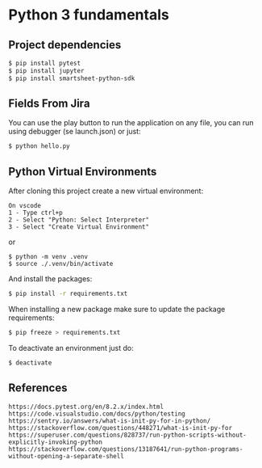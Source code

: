 # Python 3 fundamentals

## Project dependencies

```bash
$ pip install pytest
$ pip install jupyter
$ pip install smartsheet-python-sdk
```

## Fields From Jira

You can use the play button to run the application on any file, you can run using debugger (se launch.json) or just:

```bash
$ python hello.py
```

## Python Virtual Environments


After cloning this project create a new virtual environment:

```
On vscode
1 - Type ctrl+p
2 - Select "Python: Select Interpreter"
3 - Select "Create Virtual Environment"
```

or

```
$ python -m venv .venv
$ source ./.venv/bin/activate
```

And install the packages:

```bash
$ pip install -r requirements.txt 
```

When installing a new package make sure to update the package requirements:

```bash
$ pip freeze > requirements.txt
```

To deactivate an environment just do:

```bash
$ deactivate
```

## References

```
https://docs.pytest.org/en/8.2.x/index.html
https://code.visualstudio.com/docs/python/testing
https://sentry.io/answers/what-is-init-py-for-in-python/
https://stackoverflow.com/questions/448271/what-is-init-py-for
https://superuser.com/questions/828737/run-python-scripts-without-explicitly-invoking-python
https://stackoverflow.com/questions/13187641/run-python-programs-without-opening-a-separate-shell
```
